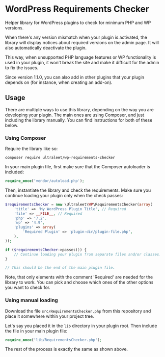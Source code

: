 # WordPress Requirements Checker
Helper library for WordPress plugins to check for minimum PHP and WP versions.

When there's any version mismatch when your plugin is activated, the library will display notices about required versions on the admin page. It will also automatically deactivate the plugin.

This way, when unsupported PHP language features or WP functionality is used in your plugin, it won't break the site and make it difficult for the admin to fix the issues.

Since version 1.1.0, you can also add in other plugins that your plugin depends on (for instance, when creating an add-on).

## Usage
There are multiple ways to use this library, depending on the way you are developing your plugin. The main ones are using Composer, and just including the library manually. You can find instructions for both of these below.

### Using Composer
Require the library like so:

```
composer require ultraleet/wp-requirements-checker
```

In your main plugin file, first make sure that the Composer autoloader is included:

```php
require_once('vendor/autoload.php');
```

Then, instantiate the library and check the requirements. Make sure you continue loading your plugin only when the check passes:

```php
$requirementsChecker = new \Ultraleet\WP\RequirementsChecker(array(
    'title' => 'My WordPress Plugin Title', // Required
    'file' => __FILE__, // Required
    'php' => '7.2',
    'wp' => '4.9',
    'plugins' => array(
        'Required Plugin' => 'plugin-dir/plugin-file.php',
    ),
));

if ($requirementsChecker->passes()) {
    // Continue loading your plugin from separate files and/or classes.
}

// This should be the end of the main plugin file.
```

Note, that only elements with the comment 'Required' are needed for the library to work. You can pick and choose which ones of the other options you want to check for.

### Using manual loading
Download the file `src/RequirementsChecker.php` from this repository and place it somewhere within your project tree.

Let's say you placed it in the `lib` directory in your plugin root. Then include the file in your main plugin file:

```php
require_once('lib/RequirementsChecker.php');
```

The rest of the process is exactly the same as shown above.
